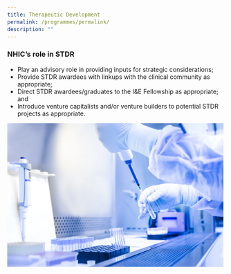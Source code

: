 ```yaml
---
title: Therapeutic Development
permalink: /programmes/permalink/
description: ""
---
```

### NHIC’s role in STDR

* Play an advisory role in providing inputs for strategic considerations;
* Provide STDR awardees with linkups with the clinical community as appropriate;
* Direct STDR awardees/graduates to the I&amp;E Fellowship as appropriate; and
* Introduce venture capitalists and/or venture builders to potential STDR projects as appropriate.

<img src="/images/biotech%20image.jpeg" style="width:500px">